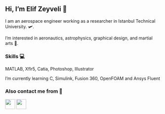 ## Hi, I’m Elif Zeyveli 👋 
I am an aerospace engineer working as a researcher in Istanbul Technical University. :small_airplane:.

I’m interested in aeronautics, astrophysics, graphical design, and martial arts :cartwheeling:.

### Skills :computer:
MATLAB, Xflr5, Catia, Photoshop, Illustrator

I’m currently learning C, Simulink, Fusion 360, OpenFOAM and Ansys Fluent

### Also contact me from :link:
[<img height="32" width="32" src="https://cdn.jsdelivr.net/npm/simple-icons@v6/icons/linkedin.svg" />](https://www.linkedin.com/in/elifzeyveli/)
[<img height="32" width="32" src="https://cdn.jsdelivr.net/npm/simple-icons@v6/icons/discord.svg" />](https://discordapp.com/users/magrathea#1435)

<!---
zeyveli/zeyveli is a ✨ special ✨ repository because its `README.md` (this file) appears on your GitHub profile.
You can click the Preview link to take a look at your changes.
--->
